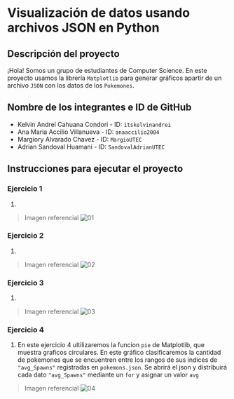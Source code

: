 # Visualización de datos usando archivos JSON en Python

## Descripción del proyecto

¡Hola! Somos un grupo de estudiantes de Computer Science. En este proyecto usamos la librería `Matplotlib` para generar gráficos apartir de un archivo `JSON` con los datos de los `Pokemones`. 

## Nombre de los integrantes e ID de GitHub

* Kelvin Andreí Cahuana Condori - ID: `itskelvinandrei`
* Ana Maria Accilio Villanueva - ID: `anaaccilio2004`
* Margiory Alvarado Chavez - ID:  `MargioUTEC`
* Adrian Sandoval Huamani -  ID: `SandovalAdrianUTEC`

## Instrucciones para ejecutar el proyecto

### Ejercicio 1

1.

> Imagen referencial
![01](https://user-images.githubusercontent.com/91230053/146286826-55c6a54f-2e8e-4dba-8a0b-5a93044e6ba9.png)

### Ejercicio 2

1.

> Imagen referencial
![02](https://user-images.githubusercontent.com/91230053/146286849-28fb3eba-5d10-4c9f-b1b3-6a3a922ebde5.png)


### Ejercicio 3

1.

> Imagen referencial
![03](https://user-images.githubusercontent.com/91230053/146286916-3aa9e6ea-2f3e-477c-b785-25478858eea4.png)

### Ejercicio 4

1. En este ejercicio 4 ultilizaremos la funcion `pie` de Matplotlib, que muestra graficos circulares. En este gráfico clasificaremos la cantidad de pokemones que se encuentren entre los rangos de sus indices de `"avg_Spawns"` registradas en `pokemons.json`. Se abrirá el json y distribuirá cada dato `"avg_Spawns"` mediante un `for` y asignar un valor `avg`

> Imagen referencial
![04](https://user-images.githubusercontent.com/91230053/146286946-2dbfc5fa-cd47-4f68-acd8-729ef79f3aed.png)


